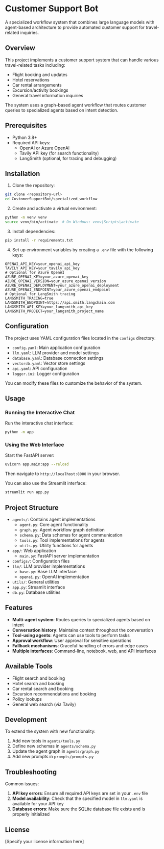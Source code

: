 # Customer Support Bot

A specialized workflow system that combines large language models with agent-based architecture to provide automated customer support for travel-related inquiries.

## Overview

This project implements a customer support system that can handle various travel-related tasks including:
- Flight booking and updates
- Hotel reservations
- Car rental arrangements
- Excursion/activity bookings
- General travel information inquiries

The system uses a graph-based agent workflow that routes customer queries to specialized agents based on intent detection.

## Prerequisites

- Python 3.8+
- Required API keys:
  - OpenAI or Azure OpenAI
  - Tavily API key (for search functionality)
  - LangSmith (optional, for tracing and debugging)

## Installation

1. Clone the repository:
```bash
git clone <repository-url>
cd CustomerSupportBot/specialized_workflow
```

2. Create and activate a virtual environment:
```bash
python -m venv venv
source venv/bin/activate  # On Windows: venv\Scripts\activate
```

3. Install dependencies:
```bash
pip install -r requirements.txt
```

4. Set up environment variables by creating a `.env` file with the following keys:
```
OPENAI_API_KEY=your_openai_api_key
TAVILY_API_KEY=your_tavily_api_key
# Optional for Azure OpenAI
AZURE_OPENAI_KEY=your_azure_openai_key
AZURE_OPENAI_VERSION=your_azure_openai_version
AZURE_OPENAI_DEPLOYMENT=your_azure_openai_deployment
AZURE_OPENAI_ENDPOINT=your_azure_openai_endpoint
# Optional for LangSmith tracing
LANGSMITH_TRACING=true
LANGSMITH_ENDPOINT=https://api.smith.langchain.com
LANGSMITH_API_KEY=your_langsmith_api_key
LANGSMITH_PROJECT=your_langsmith_project_name
```

## Configuration

The project uses YAML configuration files located in the `configs` directory:

- `config.yaml`: Main application configuration
- `llm.yaml`: LLM provider and model settings
- `database.yaml`: Database connection settings
- `vectordb.yaml`: Vector store settings
- `api.yaml`: API configuration
- `logger.ini`: Logger configuration

You can modify these files to customize the behavior of the system.

## Usage

### Running the Interactive Chat

Run the interactive chat interface:

```bash
python -m app
```

### Using the Web Interface

Start the FastAPI server:

```bash
uvicorn app.main:app --reload
```

Then navigate to `http://localhost:8000` in your browser.

You can also use the Streamlit interface:

```bash
streamlit run app.py
```

## Project Structure

- `agents/`: Contains agent implementations
  - `agent.py`: Core agent functionality
  - `graph.py`: Agent workflow graph definition
  - `schema.py`: Data schemas for agent communication
  - `tools.py`: Tool implementations for agents
  - `utils.py`: Utility functions for agents
- `app/`: Web application
  - `main.py`: FastAPI server implementation
- `configs/`: Configuration files
- `llm/`: LLM provider implementations
  - `base.py`: Base LLM interface
  - `openai.py`: OpenAI implementation
- `utils/`: General utilities
- `app.py`: Streamlit interface
- `db.py`: Database utilities

## Features

- **Multi-agent system**: Routes queries to specialized agents based on intent
- **Conversation history**: Maintains context throughout the conversation
- **Tool-using agents**: Agents can use tools to perform tasks
- **Approval workflow**: User approval for sensitive operations
- **Fallback mechanisms**: Graceful handling of errors and edge cases
- **Multiple interfaces**: Command-line, notebook, web, and API interfaces

## Available Tools

- Flight search and booking
- Hotel search and booking
- Car rental search and booking
- Excursion recommendations and booking
- Policy lookups
- General web search (via Tavily)

## Development

To extend the system with new functionality:

1. Add new tools in `agents/tools.py`
2. Define new schemas in `agents/schema.py`
3. Update the agent graph in `agents/graph.py`
4. Add new prompts in `prompts/prompts.py`

## Troubleshooting

Common issues:

1. **API key errors**: Ensure all required API keys are set in your `.env` file
2. **Model availability**: Check that the specified model in `llm.yaml` is available for your API key
3. **Database errors**: Make sure the SQLite database file exists and is properly initialized

## License

[Specify your license information here]
